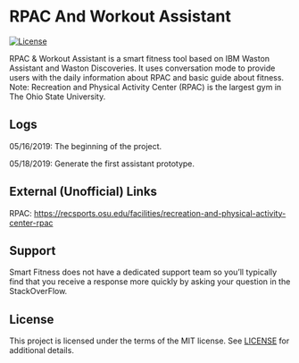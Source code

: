 RPAC And Workout Assistant
=======================
[![License](https://img.shields.io/badge/license-MIT-blue.svg)](https://github.com/Chulong-Li/RPAC_And_Work_Assistant/blob/master/LICENSE.md)

RPAC & Workout Assistant is a smart fitness tool based on IBM Waston Assistant and Waston Discoveries. It uses conversation mode to provide users with the daily information about RPAC and basic guide about fitness. Note: Recreation and Physical Activity Center (RPAC) is the largest gym in The Ohio State University.

Logs
---

05/16/2019: The beginning of the project.

05/18/2019: Generate the first assistant prototype.

External (Unofficial) Links
---------------------------

RPAC: https://recsports.osu.edu/facilities/recreation-and-physical-activity-center-rpac

Support
-------
Smart Fitness does not have a dedicated support team so you’ll typically find that you receive a response more quickly by asking your question in the StackOverFlow.

License
-------

This project is licensed under the terms of the MIT license. See [LICENSE](https://github.com/Chulong-Li/RPAC_And_Work_Assistant/blob/master/LICENSE.md) for additional details.

